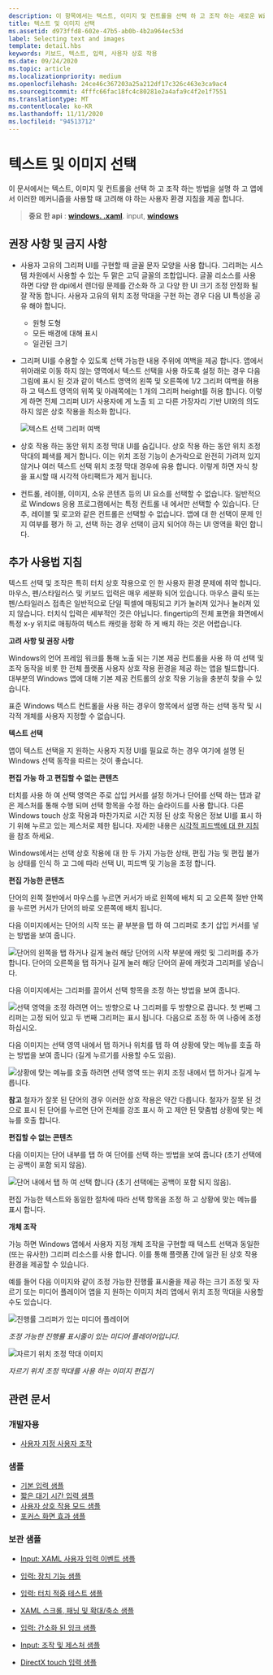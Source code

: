 ```yaml
---
description: 이 항목에서는 텍스트, 이미지 및 컨트롤을 선택 하 고 조작 하는 새로운 Windows UI에 대해 설명 하 고 Windows 앱에서 이러한 새 선택 및 조작 메커니즘을 사용할 때 고려해 야 하는 사용자 환경 지침을 제공 합니다.
title: 텍스트 및 이미지 선택
ms.assetid: d973ffd8-602e-47b5-ab0b-4b2a964ec53d
label: Selecting text and images
template: detail.hbs
keywords: 키보드, 텍스트, 입력, 사용자 상호 작용
ms.date: 09/24/2020
ms.topic: article
ms.localizationpriority: medium
ms.openlocfilehash: 24ce46c367203a25a212df17c326c463e3ca9ac4
ms.sourcegitcommit: 4fffc66fac18fc4c80281e2a4afa9c4f2e1f7551
ms.translationtype: MT
ms.contentlocale: ko-KR
ms.lasthandoff: 11/11/2020
ms.locfileid: "94513712"
---
```

# <a name="selecting-text-and-images"></a>텍스트 및 이미지 선택


이 문서에서는 텍스트, 이미지 및 컨트롤을 선택 하 고 조작 하는 방법을 설명 하 고 앱에서 이러한 메커니즘을 사용할 때 고려해 야 하는 사용자 환경 지침을 제공 합니다.

> **중요 한 api** : [**windows. .xaml**](/uwp/api/Windows.UI.Xaml.Input). input, [**windows**](/uwp/api/Windows.UI.Input)
 


## <a name="dos-and-donts"></a>권장 사항 및 금지 사항


-   사용자 고유의 그리퍼 UI를 구현할 때 글꼴 문자 모양을 사용 합니다. 그리퍼는 시스템 차원에서 사용할 수 있는 두 맑은 고딕 글꼴의 조합입니다. 글꼴 리소스를 사용 하면 다양 한 dpi에서 렌더링 문제를 간소화 하 고 다양 한 UI 크기 조정 안정화 될 잘 작동 합니다. 사용자 고유의 위치 조정 막대을 구현 하는 경우 다음 UI 특성을 공유 해야 합니다.

    -   원형 도형
    -   모든 배경에 대해 표시
    -   일관된 크기
-   그리퍼 UI를 수용할 수 있도록 선택 가능한 내용 주위에 여백을 제공 합니다. 앱에서 위아래로 이동 하지 않는 영역에서 텍스트 선택을 사용 하도록 설정 하는 경우 다음 그림에 표시 된 것과 같이 텍스트 영역의 왼쪽 및 오른쪽에 1/2 그리퍼 여백을 허용 하 고 텍스트 영역의 위쪽 및 아래쪽에는 1 개의 그리퍼 height를 허용 합니다. 이렇게 하면 전체 그리퍼 UI가 사용자에 게 노출 되 고 다른 가장자리 기반 UI와의 의도 하지 않은 상호 작용을 최소화 합니다.

    ![텍스트 선택 그리퍼 여백](images/textselection-gripper-margins.png)

-   상호 작용 하는 동안 위치 조정 막대 UI를 숨깁니다. 상호 작용 하는 동안 위치 조정 막대의 폐색를 제거 합니다. 이는 위치 조정 기능이 손가락으로 완전히 가려져 있지 않거나 여러 텍스트 선택 위치 조정 막대 경우에 유용 합니다. 이렇게 하면 자식 창을 표시할 때 시각적 아티팩트가 제거 됩니다.

-   컨트롤, 레이블, 이미지, 소유 콘텐츠 등의 UI 요소를 선택할 수 없습니다. 일반적으로 Windows 응용 프로그램에서는 특정 컨트롤 내 에서만 선택할 수 있습니다. 단추, 레이블 및 로고와 같은 컨트롤은 선택할 수 없습니다. 앱에 대 한 선택이 문제 인지 여부를 평가 하 고, 선택 하는 경우 선택이 금지 되어야 하는 UI 영역을 확인 합니다. 

## <a name="additional-usage-guidance"></a>추가 사용법 지침


텍스트 선택 및 조작은 특히 터치 상호 작용으로 인 한 사용자 환경 문제에 취약 합니다. 마우스, 펜/스타일러스 및 키보드 입력은 매우 세분화 되어 있습니다. 마우스 클릭 또는 펜/스타일러스 접촉은 일반적으로 단일 픽셀에 매핑되고 키가 눌러져 있거나 눌러져 있지 않습니다. 터치식 입력은 세부적인 것은 아닙니다. fingertip의 전체 표면을 화면에서 특정 x-y 위치로 매핑하여 텍스트 캐럿을 정확 하 게 배치 하는 것은 어렵습니다.

**고려 사항 및 권장 사항**

Windows의 언어 프레임 워크를 통해 노출 되는 기본 제공 컨트롤을 사용 하 여 선택 및 조작 동작을 비롯 한 전체 플랫폼 사용자 상호 작용 환경을 제공 하는 앱을 빌드합니다. 대부분의 Windows 앱에 대해 기본 제공 컨트롤의 상호 작용 기능을 충분히 찾을 수 있습니다.

표준 Windows 텍스트 컨트롤을 사용 하는 경우이 항목에서 설명 하는 선택 동작 및 시각적 개체를 사용자 지정할 수 없습니다.

**텍스트 선택**

앱이 텍스트 선택을 지 원하는 사용자 지정 UI를 필요로 하는 경우 여기에 설명 된 Windows 선택 동작을 따르는 것이 좋습니다.

**편집 가능 하 고 편집할 수 없는 콘텐츠**


터치를 사용 하 여 선택 영역은 주로 삽입 커서를 설정 하거나 단어를 선택 하는 탭과 같은 제스처를 통해 수행 되며 선택 항목을 수정 하는 슬라이드를 사용 합니다. 다른 Windows touch 상호 작용과 마찬가지로 시간 지정 된 상호 작용은 정보 UI를 표시 하기 위해 누르고 있는 제스처로 제한 됩니다. 자세한 내용은 [시각적 피드백에 대 한 지침](guidelines-for-visualfeedback.md)을 참조 하세요.

Windows에서는 선택 상호 작용에 대 한 두 가지 가능한 상태, 편집 가능 및 편집 불가능 상태를 인식 하 고 그에 따라 선택 UI, 피드백 및 기능을 조정 합니다.

**편집 가능한 콘텐츠**

단어의 왼쪽 절반에서 마우스를 누르면 커서가 바로 왼쪽에 배치 되 고 오른쪽 절반 안쪽을 누르면 커서가 단어의 바로 오른쪽에 배치 됩니다.

다음 이미지에서는 단어의 시작 또는 끝 부분을 탭 하 여 그리퍼로 초기 삽입 커서를 넣는 방법을 보여 줍니다.

![단어의 왼쪽을 탭 하거나 길게 눌러 해당 단어의 시작 부분에 캐럿 및 그리퍼를 추가 합니다. 단어의 오른쪽을 탭 하거나 길게 눌러 해당 단어의 끝에 캐럿과 그리퍼를 넣습니다.](images/textselection-place-caret.png)

다음 이미지에서는 그리퍼를 끌어서 선택 항목을 조정 하는 방법을 보여 줍니다.

![선택 영역을 조정 하려면 어느 방향으로 나 그리퍼를 두 방향으로 끕니다. 첫 번째 그리퍼는 고정 되어 있고 두 번째 그리퍼는 표시 됩니다. 다음으로 조정 하 여 나중에 조정 하십시오.](images/adjust-selection.png)

다음 이미지는 선택 영역 내에서 탭 하거나 위치를 탭 하 여 상황에 맞는 메뉴를 호출 하는 방법을 보여 줍니다 (길게 누르기를 사용할 수도 있음).

![상황에 맞는 메뉴를 호출 하려면 선택 영역 또는 위치 조정 내에서 탭 하거나 길게 누릅니다.](images/textselection-show-context.png)

**참고**  철자가 잘못 된 단어의 경우 이러한 상호 작용은 약간 다릅니다. 철자가 잘못 된 것으로 표시 된 단어를 누르면 단어 전체를 강조 표시 하 고 제안 된 맞춤법 상황에 맞는 메뉴를 호출 합니다.

 

**편집할 수 없는 콘텐츠**

다음 이미지는 단어 내부를 탭 하 여 단어를 선택 하는 방법을 보여 줍니다 (초기 선택에는 공백이 포함 되지 않음).

![단어 내에서 탭 하 여 선택 합니다 (초기 선택에는 공백이 포함 되지 않음).](images/select-word.png)

편집 가능한 텍스트와 동일한 절차에 따라 선택 항목을 조정 하 고 상황에 맞는 메뉴를 표시 합니다.

**개체 조작**

가능 하면 Windows 앱에서 사용자 지정 개체 조작을 구현할 때 텍스트 선택과 동일한 (또는 유사한) 그리퍼 리소스를 사용 합니다. 이를 통해 플랫폼 간에 일관 된 상호 작용 환경을 제공할 수 있습니다.

예를 들어 다음 이미지와 같이 조정 가능한 진행률 표시줄을 제공 하는 크기 조정 및 자르기 또는 미디어 플레이어 앱을 지 원하는 이미지 처리 앱에서 위치 조정 막대을 사용할 수도 있습니다.

![진행률 그리퍼가 있는 미디어 플레이어](images/gripper-mediaplayer.png)

*조정 가능한 진행률 표시줄이 있는 미디어 플레이어입니다.*

![자르기 위치 조정 막대 이미지](images/gripper-imagemanip.png)

*자르기 위치 조정 막대를 사용 하는 이미지 편집기*

## <a name="related-articles"></a>관련 문서

### <a name="for-developers"></a>개발자용

- [사용자 지정 사용자 조작](../layout/index.md)

### <a name="samples"></a>샘플

- [기본 입력 샘플](https://github.com/Microsoft/Windows-universal-samples/tree/master/Samples/BasicInput)
- [짧은 대기 시간 입력 샘플](https://github.com/Microsoft/Windows-universal-samples/tree/master/Samples/LowLatencyInput)
- [사용자 상호 작용 모드 샘플](https://github.com/Microsoft/Windows-universal-samples/tree/master/Samples/UserInteractionMode)
- [포커스 화면 효과 샘플](https://github.com/Microsoft/Windows-universal-samples/tree/master/Samples/XamlFocusVisuals)

### <a name="archive-samples"></a>보관 샘플

- [Input: XAML 사용자 입력 이벤트 샘플](https://github.com/microsoftarchive/msdn-code-gallery-microsoft/tree/411c271e537727d737a53fa2cbe99eaecac00cc0/Official%20Windows%20Platform%20Sample/Input%20XAML%20user%20input%20events%20sample)
- [입력: 장치 기능 샘플](https://github.com/microsoftarchive/msdn-code-gallery-microsoft/tree/411c271e537727d737a53fa2cbe99eaecac00cc0/Official%20Windows%20Platform%20Sample/Windows%208%20app%20samples/%5BC%23%5D-Windows%208%20app%20samples/C%23/Windows%208%20app%20samples/Input%20Device%20capabilities%20sample%20(Windows%208))
- [입력: 터치 적중 테스트 샘플](https://github.com/microsoftarchive/msdn-code-gallery-microsoft/tree/411c271e537727d737a53fa2cbe99eaecac00cc0/Official%20Windows%20Platform%20Sample/Windows%208%20desktop%20samples/%5BC%2B%2B%5D-Windows%208%20desktop%20samples/C%2B%2B/Windows%208%20desktop%20samples/Input%20Touch%20hit%20testing%20sample)
- [XAML 스크롤, 패닝 및 확대/축소 샘플](https://github.com/microsoftarchive/msdn-code-gallery-microsoft/tree/411c271e537727d737a53fa2cbe99eaecac00cc0/Official%20Windows%20Platform%20Sample/Universal%20Windows%20app%20samples/111487-Universal%20Windows%20app%20samples/XAML%20scrolling%2C%20panning%2C%20and%20zooming%20sample)
- [입력: 간소화 된 잉크 샘플](https://github.com/microsoftarchive/msdn-code-gallery-microsoft/tree/411c271e537727d737a53fa2cbe99eaecac00cc0/Official%20Windows%20Platform%20Sample/Input%20Simplified%20ink%20sample)

- [Input: 조작 및 제스처 샘플](https://github.com/microsoftarchive/msdn-code-gallery-microsoft/tree/411c271e537727d737a53fa2cbe99eaecac00cc0/Official%20Windows%20Platform%20Sample/Input%20Gestures%20and%20manipulations%20with%20GestureRecognizer)
- [DirectX touch 입력 샘플](https://github.com/microsoftarchive/msdn-code-gallery-microsoft/tree/411c271e537727d737a53fa2cbe99eaecac00cc0/Official%20Windows%20Platform%20Sample/Windows%208%20app%20samples/%5BC%2B%2B%5D-Windows%208%20app%20samples/C%2B%2B/Windows%208%20app%20samples/DirectX%20touch%20input%20sample%20(Windows%208))
